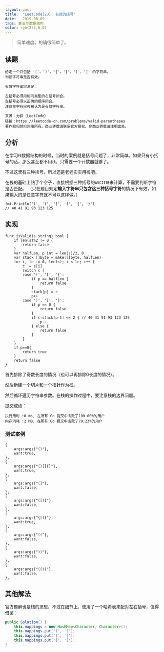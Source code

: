 ```yaml
---
layout: post
title:  "LeetCode[20]: 有效的括号"
date:   2019-08-09
tags: 算法与数据结构
color: rgb(255,0,0)
---
```


> 简单难度。的确很简单了。

## 读题

```text
给定一个只包括 '('，')'，'{'，'}'，'['，']' 的字符串，
判断字符串是否有效。

有效字符串需满足：

左括号必须用相同类型的右括号闭合。
左括号必须以正确的顺序闭合。
注意空字符串可被认为是有效字符串。

来源：力扣（LeetCode）
链接：https://leetcode-cn.com/problems/valid-parentheses
著作权归领扣网络所有。商业转载请联系官方授权，非商业转载请注明出处。
```

## 分析

在学习`栈`数据结构的时候，当时的案例就是括号问题了，非常简单。如果只有小括号的话，那么甚至都不用`栈`，只需要一个计数器就够了。

不过这里有三种括号，所以还是老老实实用栈吧。

在栈的基础上钻了个空子，直接根据三种括号的`ASCII码`来计算，不需要判断字符是否匹配。
（只在题目规定**输入字符串只包含这三种括号字符**的情况下有效，如果输入的是任意字符就不可以这样做。）

```text
fmt.Println('(', ')', '[', ']', '{', '}')
// 40 41 91 93 123 125
```

## 实现

```golang
func isValid(s string) bool {
    if len(s)%2 != 0 {
        return false
    }
    var halfLen, p int = len(s)/2, 0
    var stack []byte = make([]byte, halfLen)
    for i, le := 0, len(s); i < le; i++ {
        c := s[i]
        switch c {
        case '(', '[', '{':
            if p == halfLen {
                return false
            }
            stack[p] = c
            p++
        case ')', ']', '}':
            if p == 0 {
                return false
            }
            if c-stack[p-1] <= 2 { // 40 41 91 93 123 125
                p--
            } else {
                return false
            }
        }
    }
    if p==0{
        return true
    }
    return false
}
```

首先排除了奇数长度的情况（也可以再排除0长度的情况）。

然后新建一个切片和一个指针作为栈。

然后循环遍历字符串参数。在栈的操作过程中，要注意栈的边界问题。

提交成绩：

```text
执行用时 :0 ms, 在所有 Go 提交中击败了100.00%的用户
内存消耗 :2 MB, 在所有 Go 提交中击败了79.23%的用户
```

### 测试案例

```golang
{
    args:args{"()"},
    want:true,
},
{
    args:args{"()[]{}"},
    want:true,
},
{
    args:args{"(]"},
    want:false,
},
{
    args:args{"([)]"},
    want:false,
},
{
    args:args{"{[]}"},
    want:true,
},
{
    args:args{"(("},
    want:false,
},
{
    args:args{"))"},
    want:false,
},
{
    args:args{"(()("},
    want:false,
},
```

## 其他解法

官方题解也是栈的思想，不过在细节上，使用了一个哈希表来配对左右括号，值得借鉴：

```java
public Solution() {
    this.mappings = new HashMap<Character, Character>();
    this.mappings.put(')', '(');
    this.mappings.put('}', '{');
    this.mappings.put(']', '[');
}
```
